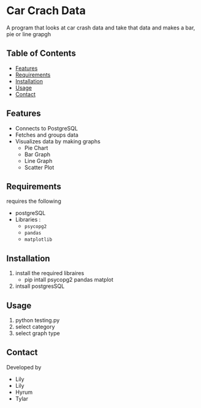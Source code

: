 # Car Crach Data
A program that looks at car crash data and take that data and makes a bar, pie or line grapgh

## Table of Contents
- [Features](#features)
- [Requirements](#requirements)
- [Installation](#installation)
- [Usage](#usage)
- [Contact](#contact)



## Features
- Connects to PostgreSQL 
- Fetches and groups data
- Visualizes data by making graphs
    - Pie Chart
    - Bar Graph
    - Line Graph
    - Scatter Plot


## Requirements
requires the following 
- postgreSQL
- Libraries :
    - `psycopg2`
    - `pandas`
    - `matplotlib`

## Installation
1. install the required libraires
    - pip intall psycopg2 pandas matplot
2. intsall postgresSQL

## Usage
1. python testing.py
2. select category
3. select graph type

## Contact
Developed by
- Lily 
- Lily
- Hyrum
- Tylar







